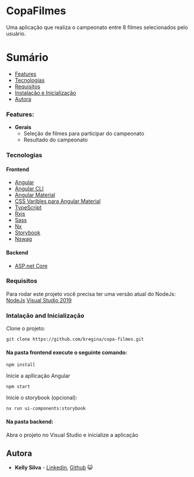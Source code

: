 # CopaFilmes

Uma aplicação que realiza o campeonato entre 8 filmes selecionados pelo usuário.

# Sumário

- [Features](#features)
- [Tecnologias](#tecnologias)
- [Requisitos](#requisites)
- [Instalação e Inicialização](#installing-and-running)
- [Autora](#autora)

### Features:

- **Gerais**
  - Seleção de filmes para participar do campeonato
  - Resultado do campeonato

### Tecnologias

#### Frontend

- [Angular](https://angular.io/)
- [Angular CLI](https://cli.angular.io/)
- [Angular Material](https://material.angular.io/)
- [CSS Varibles para Angular Material](https://github.com/johannesjo/angular-material-css-vars)
- [TypeScript](https://www.typescriptlang.org/)
- [Rxjs](https://github.com/ReactiveX/rxjs)
- [Sass](http://sass-lang.com/)
- [Nx](https://nx.dev/angular/)
- [Storybook](https://storybook.js.org/)
- [Nswag](https://github.com/RicoSuter/NSwag)

#### Backend

- [ASP.net Core](https://docs.microsoft.com/en-us/aspnet/core/?view=aspnetcore-3.1)

### Requisitos

Para rodar este projeto você precisa ter uma versão atual do NodeJs:
[NodeJs](https://nodejs.org/en/download/)
[Visual Studio 2019](https://visualstudio.microsoft.com/vs/community/)

### Intalação and Inicialização

Clone o projeto:

```
git clone https://github.com/kregina/copa-filmes.git
```

#### Na pasta frontend execute o seguinte comando:

```
npm install
```

Inicie a apllicação Angular

```
npm start
```

Inicie o storybook (opcional):
```
nx run ui-components:storybook
```

#### Na pasta backend:
Abra o projeto no Visual Studio e inicialize a aplicação

## Autora

* **Kelly Silva** - [Linkedin](https://www.linkedin.com/in/kregina/), [Github](https://github.com/kregina/) 😺

